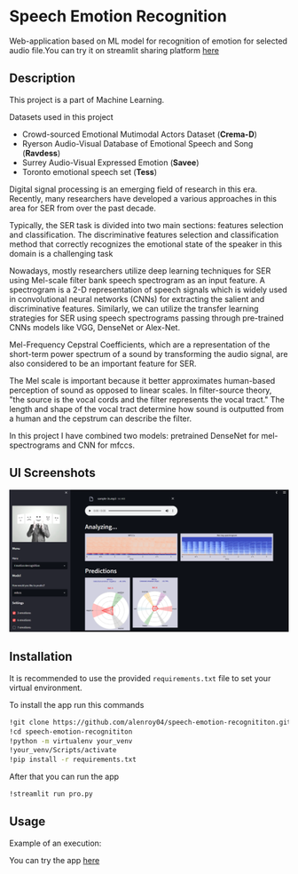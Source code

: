 # Speech Emotion Recognition 

Web-application based on ML model for recognition of emotion for selected audio file.You can try it on streamlit sharing platform [here](http://10.15.0.61:8501/)  
 


## Description
This project is a part of Machine Learning. 

Datasets used in this project
* Crowd-sourced Emotional Mutimodal Actors Dataset (**Crema-D**)
* Ryerson Audio-Visual Database of Emotional Speech and Song (**Ravdess**)
* Surrey Audio-Visual Expressed Emotion (**Savee**)
* Toronto emotional speech set (**Tess**)

Digital signal processing is an emerging field of research in this era. Recently, many researchers have developed a various approaches in this area for SER from over the past decade.

Typically, the SER task is divided into two main sections: features selection and classification. The discriminative features selection and classification method that correctly recognizes the emotional state of the speaker in this domain is a challenging task




Nowadays, mostly researchers utilize deep learning techniques for SER using Mel-scale filter bank speech spectrogram as an input feature. A spectrogram is a 2-D representation of speech signals which is widely used in convolutional neural networks (CNNs) for extracting the salient and discriminative features. Similarly, we can utilize the transfer learning strategies for SER using speech spectrograms passing through pre-trained CNNs models like VGG, DenseNet or Alex-Net. 

Mel-Frequency Cepstral Coefficients, which are a representation of the short-term power spectrum of a sound by transforming the audio signal, are also considered to be an important feature for SER.

The Mel scale is important because it better approximates human-based perception of sound as opposed to linear scales. In filter-source theory, "the source is the vocal cords and the filter represents the vocal tract." The length and shape of the vocal tract determine how sound is outputted from a human and the cepstrum can describe the filter. 

In this project I have combined two models: pretrained DenseNet for mel-spectrograms and CNN for mfccs. 


## UI Screenshots

![img](https://github.com/alenroy04/speech-emotion-recognititon/blob/3625d9a4dcd04638802fbf353f9db34e32399abe/Screenshot_20221115_122919.png)

## Installation

It is recommended to use the provided `requirements.txt` file to set your virtual environment.

To install the app run this commands

```sh
!git clone https://github.com/alenroy04/speech-emotion-recognititon.git
!cd speech-emotion-recognititon
!python -m virtualenv your_venv
!your_venv/Scripts/activate
!pip install -r requirements.txt
```
After that you can run the app
```sh
!streamlit run pro.py
```
## Usage
Example of an execution:

You can try the app [here](https://github.com/alenroy04/speech-emotion-recognititon/pro.py)

